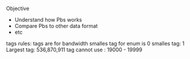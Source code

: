 Objective

- Understand how Pbs works
- Compare Pbs to other data format
- etc

tags rules:
tags are for bandwidth
smalles tag for enum is 0
smalles tag: 1
Largest tag: 536,870,911
tag cannot use : 19000 - 19999
